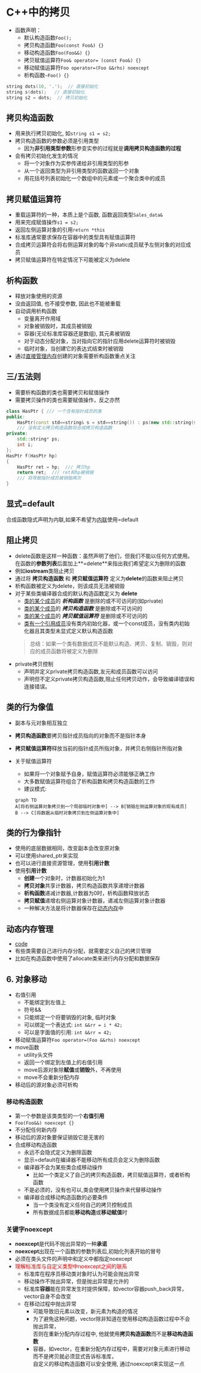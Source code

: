 
# C++中的拷贝

- 函数声明：
  - 默认构造函数`Foo();`
  - 拷贝构造函数`Foo(const Foo&) {}`
  - 移动构造函数`Foo(Foo&&) {}`
  - 拷贝赋值运算符`Foo& operator= (const Foo&) {}`
  - 移动赋值运算符`Foo operator=(Foo &&rhs) noexcept`
  - 析构函数`~Foo() {}`

```c++
string dots(10, '.');  // 直接初始化
string s(dots);   // 直接初始化
string s2 = dots;  // 拷贝初始化 
```

## 拷贝构造函数

- 用来执行拷贝初始化, 如`string s1 = s2;`
- 拷贝构造函数的参数必须是引用类型
  - 因为**非引用类型参数**形参变实参的过程就是**调用拷贝构造函数的过程**
- 会有拷贝初始化发生的情况
  - 将一个对象作为实参传递给非引用类型的形参
  - 从一个返回类型为非引用类型的函数返回一个对象
  - 用花括号列表初始化一个数组中的元素或一个聚合类中的成员

## 拷贝赋值运算符

- 重载运算符的一种，本质上是个函数, 函数返回类型`Sales_data&`
- 用来完成赋值操作`s1 = s2;`
- 返回左侧运算对象的引用`return *this`
- 标准库通常要求保存在容器中的类型具有赋值运算符
- 合成拷贝运算符会将右侧运算对象的每个非static成员赋予左侧对象的对应成员
- 拷贝赋值运算符在特定情况下可能被定义为delete

## 析构函数

- 释放对象使用的资源
- 没由返回值, 也不接受参数, 因此也不能被重载
- 自动调用析构函数
  - 变量离开作用域
  - 对象被销毁时，其成员被销毁
  - 容器(无论标准库容器还是数组), 其元素被销毁
  - 对于动态分配对象，当对指向它的指针应用delete运算符时被销毁
  - 临时对象，当创建它的表达式结束时被销毁
- 通过[直接管理内存](#newobj)创建的对象需要析构函数重点关注

## 三/五法则

- 需要析构函数的类也需要拷贝和赋值操作
- 需要拷贝操作的类也需要赋值操作，反之亦然

```c++
class HasPtr { /// 一个含有指针成员的类
public:
    HasPtr(const std==string& s = std==string()) : ps(new std::string(s)), i(0) {}
    /// 没有定义拷贝构造函数将合成拷贝构造函数
private:
    std::string* ps;
    int i;
};
HasPtr f(HasPtr hp)
{
    HasPtr ret = hp;  /// 拷贝hp
    return ret;  /// ret和hp被销毁
    /// 将导致指针成员被销毁两次
}
```

## 显式=default

合成函数隐式声明为内联,如果不希望为[内联](#inline)使用=default

## 阻止拷贝

- delete函数是这样一种函数：虽然声明了他们，但我们不能以任何方式使用。  
在函数的**参数列表**后面加上**=delete**来指出我们希望定义为删除的函数
- 例如**iostream**类阻止拷贝
- 通过将 **拷贝构造函数** 和 **拷贝赋值运算符** 定义为**delete**的函数来阻止拷贝  
- 析构函数被定义为delete，则该成员无法被销毁
- 对于某些类编译器合成的默认构造函数定义为 **delete**
  - <u>类的某个成员</u>的 ***析构函数*** 是删除的或不可访问的(如private)
  - <u>类的某个成员</u>的 ***拷贝构造函数*** 是删除或不可访问的
  - <u>类的某个成员</u>的 ***拷贝赋值运算符*** 是删除或不可访问的
  - <u>类有一个引用成员</u>没有类内初始化器，或一个const成员，没有类内初始化器且其类型未显式定义默认构造函数
  > 总结：如果一个类有数据成员不能默认构造、拷贝、复制、销毁，则对应的成员函数将被定义为删除
- private拷贝控制
  - 声明并定义private拷贝构造函数,友元和成员函数可以访问
  - 声明但不定义private拷贝构造函数,阻止任何拷贝动作，会导致编译错误和连接错误。

## 类的行为像值

- 副本与元对象相互独立
- **拷贝构造函数**要拷贝指针成员指向的对象而不是指针本身
- **拷贝赋值运算符**释放当前的指针成员所指对象，并拷贝右侧指针所指对象
- 关于赋值运算符
  - 如果将一个对象赋予自身，赋值运算符必须能够正确工作
  - 大多数赋值运算符组合了析构函数和拷贝构造函数的工作
  - 建议模式:

  ```mermaid
  graph TD
  A[将右侧运算对象拷贝到一个局部临时对象中] --> B[销毁左侧运算对象的现有成员]
  B --> C[将数据从临时对象拷贝到左侧运算对象中]
  ```

## 类的行为像指针

- 使用的底层数据相同，改变副本会改变原对象
- 可以使用shared_ptr来实现
- 也可以进行直接资源管理，使用**引用计数**
- 使用**引用计数**
  - **创建**一个对象时，计数器初始化为1
  - **拷贝对象**共享计数器，拷贝构造函数共享递增计数器
  - **析构函数**递减计数器,计数器为0时，析构函数释放状态
  - **拷贝赋值**递增右侧运算对象计数器，递减左侧运算对象计数器
  - 一种解决方法是将计数器保存在[动态内存](#dynamicram)中

## 动态内存管理

- [code](./Code-Snippet-With-Annotation.md/#动态内存管理)
- 有些类需要自己进行内存分配，就需要定义自己的拷贝管理
- 比如在构造函数中使用了allocate类来进行内存分配和数据保存

## <span id="objmove">6. 对象移动</span>

- 右值引用
  - 不能绑定到左值上
  - 符号&&
  - 只能绑定一个将要销毁的对象, 临时对象
  - 可以绑定一个表达式: `int &&rr = i * 42;`
  - 可以是字面值的引用: `int &&rr = 42;`
- 移动赋值运算符`Foo operator=(Foo &&rhs) noexcept`
- move函数
  - utility头文件
  - 返回一个绑定到左值上的右值引用
  - move后源对象除**赋值**或**销毁**外，不再使用
  - move不会重新分配内存
- 移动后的源对象必须可析构

### 移动构造函数

- 第一个参数是该类类型的一个**右值引用**
- `Foo(Foo&&) noexcept {}`
- 不分配任何新内存
- 移动后的源对象要保证销毁它是无害的
- 合成移动构造函数
  - 永远不会隐式定义为删除函数
  - 显示=default在编译器不能移动所有成员会定义为删除函数
  - 编译器不会为某些类合成移动操作
    - 比如一个类定义了自己的拷贝构造函数，拷贝赋值运算符，或者析构函数
  - 不是必须的，没有也可以,类会使用拷贝操作来代替移动操作
  - 编译器合成移动构造函数的必要条件
    - 当一个类没有定义任何自己的拷贝控制成员 
    - 所有数据成员都能**移动构造**或**移动赋值**时

### 关键字noexcept

- **noexcept**是代码不抛出异常的一种**承诺**
- **noexcept**出现在一个函数的参数列表后,初始化列表开始的冒号
- 必须在类头文件的声明中和定义中都指定noexcept
- <font color="red">理解标准库与自定义类型中noexcept之间的联系</font>
  - 标准库在程序员移动类对象时认为可能会抛出异常
  - 移动操作不抛出异常，但是抛出异常是允许的
  - 标准库**容器**能在异常发生时提供保障，如vector容器push_back异常，vector自身不会改变
  - 在移动过程中抛出异常
    - 可能导致旧元素以改变，新元素为构造的情况
    - 为了避免这种问题，vector除非知道在使用移动构造函数过程中不会抛出异常，  
      否则在重新分配内存过程中, 他就使用**拷贝构造函数**而不是**移动构造函数**
    - 容器，如vector，在重新分配内存过程中，需要对对象元素进行移动而不是拷贝就必须显式告诉标准库，  
      自定义的移动构造函数可以安全使用, 通过noexcept来实现这一点